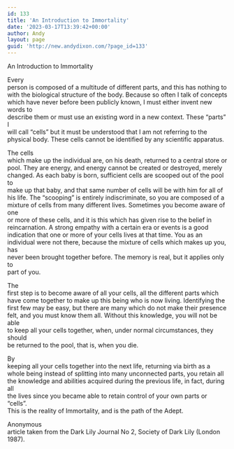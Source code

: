 ```yaml
---
id: 133
title: 'An Introduction to Immortality'
date: '2023-03-17T13:39:42+00:00'
author: Andy
layout: page
guid: 'http://new.andydixon.com/?page_id=133'
---
```


An Introduction to Immortality

Every  
person is composed of a multitude of different parts, and this has nothing to  
with the biological structure of the body. Because so often I talk of concepts  
which have never before been publicly known, I must either invent new words to  
describe them or must use an existing word in a new context. These “parts” I  
will call “cells” but it must be understood that I am not referring to the  
physical body. These cells cannot be identified by any scientific apparatus.

The cells  
which make up the individual are, on his death, returned to a central store or  
pool. They are energy, and energy cannot be created or destroyed, merely  
changed. As each baby is born, sufficient cells are scooped out of the pool to  
make up that baby, and that same number of cells will be with him for all of  
his life. The “scooping” is entirely indiscriminate, so you are composed of a  
mixture of cells from many different lives. Sometimes you become aware of one  
or more of these cells, and it is this which has given rise to the belief in  
reincarnation. A strong empathy with a certain era or events is a good  
indication that one or more of your cells lives at that time. You as an  
individual were not there, because the mixture of cells which makes up you, has  
never been brought together before. The memory is real, but it applies only to  
part of you.

The  
first step is to become aware of all your cells, all the different parts which  
have come together to make up this being who is now living. Identifying the  
first few may be easy, but there are many which do not make their presence  
felt, and you must know them all. Without this knowledge, you will not be able  
to keep all your cells together, when, under normal circumstances, they should  
be returned to the pool, that is, when you die.

By  
keeping all your cells together into the next life, returning via birth as a  
whole being instead of splitting into many unconnected parts, you retain all  
the knowledge and abilities acquired during the previous life, in fact, during all  
the lives since you became able to retain control of your own parts or “cells”.  
This is the reality of Immortality, and is the path of the Adept.

Anonymous  
article taken from the Dark Lily Journal No 2, Society of Dark Lily (London  
1987).